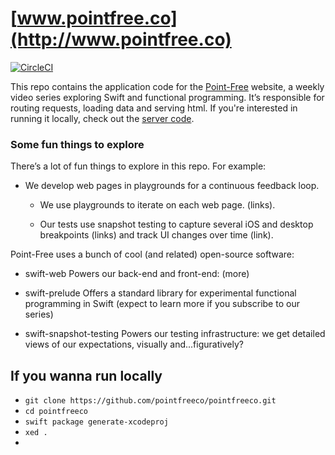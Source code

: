 # [www.pointfree.co](http://www.pointfree.co)

[![CircleCI](https://circleci.com/gh/pointfreeco/pointfreeco.svg?style=svg)](https://circleci.com/gh/pointfreeco/pointfreeco)

This repo contains the application code for the [Point-Free](http://www.pointfree.co) website, a weekly video series exploring Swift and functional programming. It’s responsible for routing requests, loading data and serving html. If you're interested in running it locally, check out the [server code](https://github.com/pointfreeco/pointfreeco-server).

### Some fun things to explore

There’s a lot of fun things to explore in this repo. For example:

* We develop web pages in playgrounds for a continuous feedback loop.

  - We use playgrounds to iterate on each web page. (links).

  - Our tests use snapshot testing to capture several iOS and desktop breakpoints (links) and track UI changes over time (link).

Point-Free uses a bunch of cool (and related) open-source software:

  - swift-web Powers our back-end and front-end: (more)

  - swift-prelude Offers a standard library for experimental functional programming in Swift (expect to learn more if you subscribe to our series)

  - swift-snapshot-testing Powers our testing infrastructure: we get detailed views of our expectations, visually and...figuratively?

## If you wanna run locally

* `git clone https://github.com/pointfreeco/pointfreeco.git`
* `cd pointfreeco`
* `swift package generate-xcodeproj`
* `xed .`
*
